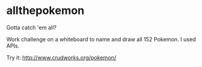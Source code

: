 # allthepokemon
Gotta catch 'em all?

Work challenge on a whiteboard to name and draw all 152 Pokemon.  I used APIs.

Try it: http://www.crudworks.org/pokemon/
